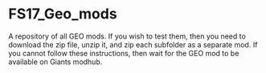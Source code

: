﻿# FS17_Geo_mods
 
 A repository of all GEO mods. If you wish to test them, then you need to download the zip file, unzip it, and zip each subfolder as a separate mod. If you cannot follow these instructions, then wait for the GEO mod to be available on Giants modhub. 
